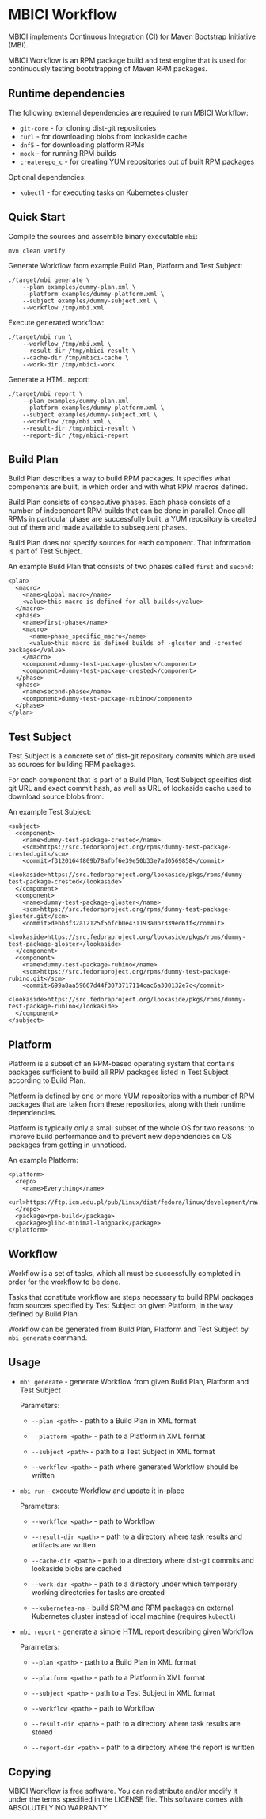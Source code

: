 MBICI Workflow
==============

MBICI implements Continuous Integration (CI) for Maven Bootstrap
Initiative (MBI).

MBICI Workflow is an RPM package build and test engine that is used
for continuously testing bootstrapping of Maven RPM packages.


Runtime dependencies
--------------------

The following external dependencies are required to run MBICI
Workflow:

* `git-core` - for cloning dist-git repositories
* `curl` - for downloading blobs from lookaside cache
* `dnf5` - for downloading platform RPMs
* `mock` - for running RPM builds
* `createrepo_c` - for creating YUM repositories out of built RPM
  packages

Optional dependencies:

* `kubectl` - for executing tasks on Kubernetes cluster


Quick Start
-----------

Compile the sources and assemble binary executable `mbi`:

    mvn clean verify

Generate Workflow from example Build Plan, Platform and Test Subject:

    ./target/mbi generate \
        --plan examples/dummy-plan.xml \
        --platform examples/dummy-platform.xml \
        --subject examples/dummy-subject.xml \
        --workflow /tmp/mbi.xml

Execute generated workflow:

    ./target/mbi run \
        --workflow /tmp/mbi.xml \
        --result-dir /tmp/mbici-result \
        --cache-dir /tmp/mbici-cache \
        --work-dir /tmp/mbici-work

Generate a HTML report:

    ./target/mbi report \
        --plan examples/dummy-plan.xml
        --platform examples/dummy-platform.xml \
        --subject examples/dummy-subject.xml \
        --workflow /tmp/mbi.xml \
        --result-dir /tmp/mbici-result \
        --report-dir /tmp/mbici-report


Build Plan
----------

Build Plan describes a way to build RPM packages.  It specifies what
components are built, in which order and with what RPM macros defined.

Build Plan consists of consecutive phases.  Each phase consists of a
number of independant RPM builds that can be done in parallel.  Once
all RPMs in particular phase are successfully built, a YUM repository
is created out of them and made available to subsequent phases.

Build Plan does not specify sources for each component.  That
information is part of Test Subject.

An example Build Plan that consists of two phases called `first` and
`second`:

    <plan>
      <macro>
        <name>global_macro</name>
        <value>this macro is defined for all builds</value>
      </macro>
      <phase>
        <name>first-phase</name>
        <macro>
          <name>phase_specific_macro</name>
          <value>this macro is defined builds of -gloster and -crested packages</value>
        </macro>
        <component>dummy-test-package-gloster</component>
        <component>dummy-test-package-crested</component>
      </phase>
      <phase>
        <name>second-phase</name>
        <component>dummy-test-package-rubino</component>
      </phase>
    </plan>


Test Subject
------------

Test Subject is a concrete set of dist-git repository commits which
are used as sources for building RPM packages.

For each component that is part of a Build Plan, Test Subject
specifies dist-git URL and exact commit hash, as well as URL of
lookaside cache used to download source blobs from.

An example Test Subject:

    <subject>
      <component>
        <name>dummy-test-package-crested</name>
        <scm>https://src.fedoraproject.org/rpms/dummy-test-package-crested.git</scm>
        <commit>f3120164f809b78afbf6e39e50b33e7ad0569858</commit>
        <lookaside>https://src.fedoraproject.org/lookaside/pkgs/rpms/dummy-test-package-crested</lookaside>
      </component>
      <component>
        <name>dummy-test-package-gloster</name>
        <scm>https://src.fedoraproject.org/rpms/dummy-test-package-gloster.git</scm>
        <commit>debb3f32a12125f5bfcb0e431193a0b7339ed6ff</commit>
        <lookaside>https://src.fedoraproject.org/lookaside/pkgs/rpms/dummy-test-package-gloster</lookaside>
      </component>
      <component>
        <name>dummy-test-package-rubino</name>
        <scm>https://src.fedoraproject.org/rpms/dummy-test-package-rubino.git</scm>
        <commit>699a8aa59667d44f3073717114cac6a300132e7c</commit>
        <lookaside>https://src.fedoraproject.org/lookaside/pkgs/rpms/dummy-test-package-rubino</lookaside>
      </component>
    </subject>


Platform
--------

Platform is a subset of an RPM-based operating system that contains
packages sufficient to build all RPM packages listed in Test Subject
according to Build Plan.

Platform is defined by one or more YUM repositories with a number of
RPM packages that are taken from these repositories, along with their
runtime dependencies.

Platform is typically only a small subset of the whole OS for two reasons: to
improve build performance and to prevent new dependencies on OS
packages from getting in unnoticed.

An example Platform:

    <platform>
      <repo>
        <name>Everything</name>
        <url>https://ftp.icm.edu.pl/pub/Linux/dist/fedora/linux/development/rawhide/Everything/x86_64/os/</url>
      </repo>
      <package>rpm-build</package>
      <package>glibc-minimal-langpack</package>
    </platform>


Workflow
--------

Workflow is a set of tasks, which all must be successfully completed
in order for the workflow to be done.

Tasks that constitute workflow are steps necessary to build RPM
packages from sources specified by Test Subject on given Platform, in
the way defined by Build Plan.

Workflow can be generated from Build Plan, Platform and Test Subject
by `mbi generate` command.


Usage
-----

* `mbi generate` - generate Workflow from given Build Plan,
  Platform and Test Subject

  Parameters:

  * `--plan <path>` - path to a Build Plan in XML format

  * `--platform <path>` - path to a Platform in XML format

  * `--subject <path>` - path to a Test Subject in XML format

  * `--workflow <path>` - path where generated Workflow should be
    written

* `mbi run` - execute Workflow and update it in-place

  Parameters:

  * `--workflow <path>` - path to Workflow

  * `--result-dir <path>` - path to a directory where task results and
    artifacts are written

  * `--cache-dir <path>` - path to a directory where dist-git commits
    and lookaside blobs are cached

  * `--work-dir <path>` - path to a directory under which temporary
    working directories for tasks are created

  * `--kubernetes-ns` - build SRPM and RPM packages on external Kubernetes
    cluster instead of local machine (requires `kubectl`)

* `mbi report` - generate a simple HTML report describing given
  Workflow

  Parameters:

  * `--plan <path>` - path to a Build Plan in XML format

  * `--platform <path>` - path to a Platform in XML format

  * `--subject <path>` - path to a Test Subject in XML format

  * `--workflow <path>` - path to Workflow

  * `--result-dir <path>` - path to a directory where task results are
    stored

  * `--report-dir <path>` - path to a directory where the report is
    written


Copying
-------

MBICI Workflow is free software.  You can redistribute and/or modify
it under the terms specified in the LICENSE file.  This software comes
with ABSOLUTELY NO WARRANTY.
